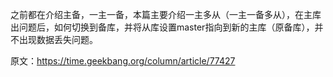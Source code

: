 

之前都在介绍主备，一主一备，本篇主要介绍一主多从（一主一备多从），在主库出问题后，如何切换到备库，并将从库设置master指向到新的主库（原备库），并不出现数据丢失问题。


原文：https://time.geekbang.org/column/article/77427


